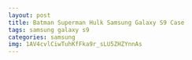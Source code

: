 ```yaml
---
layout: post
title: Batman Superman Hulk Samsung Galaxy S9 Case
tags: samsung galaxy s9
categories: samsung
img: 1AV4cvlCiwTuhKfFka9r_sLU5ZHZYnnAs
---
```

